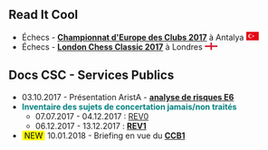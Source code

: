 ## Read It Cool

* &Eacute;checs - [**Championnat d'Europe des Clubs 2017**](/ECC_2017_Antalya/Evernote.md) à Antalya ![](TUR.png "Turquie")
* &Eacute;checs - [**London Chess Classic 2017**](/LCC_2017/Evernote.md) à Londres ![](ENG.png "Angleterre")

## Docs CSC - Services Publics 

* 03.10.2017 - Présentation AristA - [**analyse de risques E6**](/CSC-SP/Presentation_ARIPSO.pdf)
* <font color="teal"><b>Inventaire des sujets de concertation jamais/non traités</b></font>
    * 07.07.2017 - 04.12.2017 : [REV0](/CSC-SP/Projet_concertation_REV0.md)    
    * 06.12.2017 - 13.12.2017 : [**REV1**](/CSC-SP/Projet_concertation_REV1.md)
* <mark>&nbsp;NEW&nbsp;</mark> 10.01.2018 - Briefing en vue du [**CCB1**](/CCB1/20180110.md)

